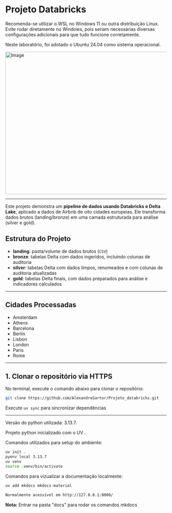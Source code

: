 # Projeto Databricks

Recomenda-se utilizar o WSL no Windows 11 ou outra distribuição Linux. Evite rodar diretamente no Windows, pois seriam necessárias diversas configurações adicionais para que tudo funcione corretamente.

Neste laboratório, foi adotado o Ubuntu 24.04 como sistema operacional.

<img width="981" height="444" alt="Image" src="https://github.com/user-attachments/assets/aff64b42-434c-4ca7-a84f-c7b11396bfd7" />

---

Este projeto demonstra um **pipeline de dados usando Databricks e Delta Lake**, aplicado a dados de Airbnb de oito cidades europeias. Ele transforma dados brutos (landing/bronze) em uma camada estruturada para análise (silver e gold).



## Estrutura do Projeto

- **landing**: pasta/volume de dados brutos (`CSV`)
- **bronze**: tabelas Delta com dados ingeridos, incluindo colunas de auditoria
- **silver**: tabelas Delta com dados limpos, renomeados e com colunas de auditoria atualizadas
- **gold**: tabelas Delta finais, com dados preparados para análise e indicadores calculados

---


## Cidades Processadas

- Amsterdam  
- Athens  
- Barcelona  
- Berlin  
- Lisbon  
- London  
- Paris  
- Rome  

---
## 1. Clonar o repositório via HTTPS

No terminal, execute o comando abaixo para clonar o repositório:

```bash
git clone https://github.com/AlexandreSartor/Projeto_databricks.git
```
Execute ```uv sync``` para sincronizar dependências

---

Versão do python utilizada: 3.13.7.

Projeto python inicializado com o UV .

Comandos utilizados para setup do ambiente:

```bash 
uv init .
pyenv local 3.13.7
uv venv
source .venv/bin/activate
```

Comandos para vizualizar a documentação localmente:

```bash
uv add mkdocs mkdocs-material

Normalmente acessível em http://127.0.0.1:8000/
```
**Nota:** Entrar na pasta "docs" para rodar os comandos mkdocs
